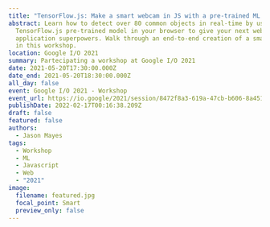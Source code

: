 ```yaml
---
title: "TensorFlow.js: Make a smart webcam in JS with a pre-trained ML model"
abstract: Learn how to detect over 80 common objects in real-time by using a
  TensorFlow.js pre-trained model in your browser to give your next web
  application superpowers. Walk through an end-to-end creation of a smart camera
  in this workshop.
location: Google I/O 2021
summary: Partecipating a workshop at Google I/O 2021
date: 2021-05-20T17:30:00.000Z
date_end: 2021-05-20T18:30:00.000Z
all_day: false
event: Google I/O 2021 - Workshop
event_url: https://io.google/2021/session/8472f8a3-619a-47cb-b606-8a451175a344?lng=en
publishDate: 2022-02-17T00:16:38.209Z
draft: false
featured: false
authors:
  - Jason Mayes
tags:
  - Workshop
  - ML
  - Javascript
  - Web
  - "2021"
image:
  filename: featured.jpg
  focal_point: Smart
  preview_only: false
---
```


